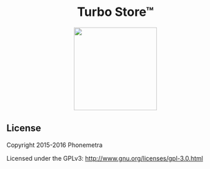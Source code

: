 <h1 align="center">Turbo Store™</h1>

<p align="center"><img src="https://github.com/Phonemetra/TurboStore/blob/master/res/drawable-xxxhdpi/ic_launcher_store.png" width="192" height="192"></p>



## License

Copyright 2015-2016 Phonemetra

Licensed under the GPLv3: http://www.gnu.org/licenses/gpl-3.0.html
